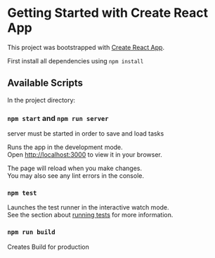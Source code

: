 # Getting Started with Create React App

This project was bootstrapped with [Create React App](https://github.com/facebook/create-react-app).

First install all dependencies using
`npm install`

## Available Scripts

In the project directory:

### `npm start` and `npm run server`

server must be started in order to save and load tasks

Runs the app in the development mode.\
Open [http://localhost:3000](http://localhost:3000) to view it in your browser.

The page will reload when you make changes.\
You may also see any lint errors in the console.

### `npm test`

Launches the test runner in the interactive watch mode.\
See the section about [running tests](https://facebook.github.io/create-react-app/docs/running-tests) for more information.

### `npm run build`

Creates Build for production
